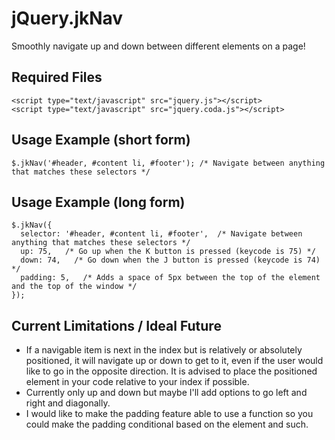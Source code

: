 jQuery.jkNav
============

Smoothly navigate up and down between different elements on a page!

## Required Files

    <script type="text/javascript" src="jquery.js"></script>
    <script type="text/javascript" src="jquery.coda.js"></script>

## Usage Example (short form)

    $.jkNav('#header, #content li, #footer'); /* Navigate between anything that matches these selectors */
    
## Usage Example (long form)

    $.jkNav({
      selector: '#header, #content li, #footer',  /* Navigate between anything that matches these selectors */
      up: 75,   /* Go up when the K button is pressed (keycode is 75) */
      down: 74,   /* Go down when the J button is pressed (keycode is 74) */
      padding: 5,   /* Adds a space of 5px between the top of the element and the top of the window */
    });

## Current Limitations / Ideal Future
* If a navigable item is next in the index but is relatively or absolutely positioned, it will navigate up or down to get to it, even if the user would like to go in the opposite direction. It is advised to place the positioned element in your code relative to your index if possible.
* Currently only up and down but maybe I'll add options to go left and right and diagonally.
* I would like to make the padding feature able to use a function so you could make the padding conditional based on the element and such.
